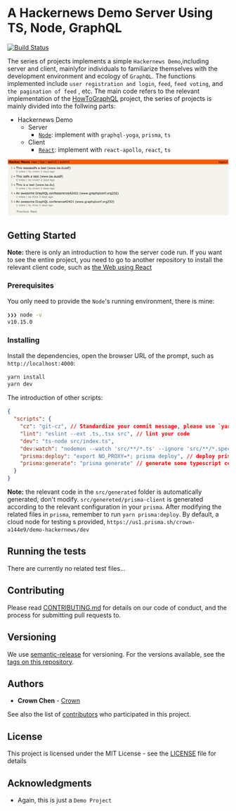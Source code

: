 # A Hackernews Demo Server Using TS, Node, GraphQL

[![Build Status](https://dev.azure.com/crown0938/Github/_apis/build/status/crown3.GraphQL-Server-Node-TS?branchName=master)](https://dev.azure.com/crown0938/Github/_build/latest?definitionId=10&branchName=master)

The series of projects implements a simple `Hackernews Demo`,including server
and client, mainlyfor individuals to familiarize themselves with the development
environment and ecology of `GraphQL`. The functions implemented include `user registration and login`, `feed`, `feed voting`, and `the pagination of feed` ,
etc. The main code refers to the relevant implementation of the
[HowToGraphQL](https://www.howtographql.com) project, the series of projects is
mainly divided into the follwing parts:

- Hackernews Demo
  - Server
    - [`Node`](https://github.com/crown3/GraphQL-Server-Node-TS): implement with `graphql-yoga`, `prisma`, `ts`
  - Client
    - [`React`](https://github.com/crown3/GraphQL-Client-React-TS): implement with `react-apollo`, `react`, `ts`

![](./assets/190516_090038162.png)

## Getting Started

**Note:** there is only an introduction to how the server code run. If you want
to see the entire project, you need to go to another repository to install the
relevant client code, such as [the Web using React](https://github.com/crown3/GraphQL-Client-React-TS)

### Prerequisites

You only need to provide the `Node`'s running environment, there is mine:

```bash
❯❯❯ node -v
v10.15.0
```

### Installing

Install the dependencies, open the browser URL of the prompt, such as `http://localhost:4000`:

```bash
yarn install
yarn dev
```

The introduction of other scripts:

```json
{
  "scripts": {
    "cz": "git-cz", // Standardize your commit message, please use `yarn cz` instead of `git commit ...` after `git add`
    "lint": "eslint --ext .ts,.tsx src", // lint your code
    "dev": "ts-node src/index.ts",
    "dev:watch": "nodemon --watch 'src/**/*.ts' --ignore 'src/**/*.spec.ts' --exec yarn dev", // run dev with watching mode
    "prisma:deploy": "export NO_PROXY=*; prisma deploy", // deploy prisma config to your database
    "prisma:generate": "prisma generate" // generate some typescript code which based on your datamodel.prisma
  }
}
```

**Note:** the relevant code in the `src/generated` folder is automatically
generated, don't modify. `src/genereted/prisma-client` is generated according to
the relevant configuration in your `prisma`. After modifying the related files
in `prisma`, remember to run `yarn prisma:deploy`. By default, a cloud node for
testing s provided, `https://us1.prisma.sh/crown-a144e9/demo-hackernews/dev`

## Running the tests

There are currently no related test files...

## Contributing

Please read [CONTRIBUTING.md](./.github/CONTRIBUTING.md) for details on our code
of conduct, and the process for submitting pull requests to.

## Versioning

We use [semantic-release](https://github.com/semantic-release/semantic-release#readme) for versioning. For the versions available, see the [tags on this repository](https://github.com/crown3/GraphQL-Server-Node-TS/tags).

## Authors

- **Crown Chen** - [Crown](https://github.com/crown3)

See also the list of [contributors](https://github.com/crown3/GraphQL-Server-Node-TS/contributors) who participated in this project.

## License

This project is licensed under the MIT License - see the [LICENSE](./LICENSE) file for details

## Acknowledgments

- Again, this is just a `Demo Project`
